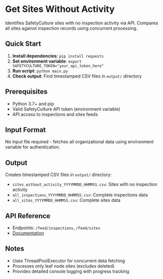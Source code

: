 # Get Sites Without Activity

Identifies SafetyCulture sites with no inspection activity via API. Compares all sites against inspection records using concurrent processing.

## Quick Start

1. **Install dependencies**: `pip install requests`
2. **Set environment variable**: `export SAFETYCULTURE_TOKEN="your_api_token_here"`
3. **Run script**: `python main.py`
4. **Check output**: Find timestamped CSV files in `output/` directory

## Prerequisites

- Python 3.7+ and pip
- Valid SafetyCulture API token (environment variable)
- API access to inspections and sites feeds

## Input Format

No input file required - fetches all organizational data using environment variable for authentication.

## Output

Creates timestamped CSV files in `output/` directory:
- `sites_without_activity_YYYYMMDD_HHMMSS.csv`: Sites with no inspection activity
- `all_inspections_YYYYMMDD_HHMMSS.csv`: Complete inspections data
- `all_sites_YYYYMMDD_HHMMSS.csv`: Complete sites data

## API Reference

- Endpoints: `/feed/inspections`, `/feed/sites`
- [Documentation](https://developer.safetyculture.com/reference/)

## Notes

- Uses ThreadPoolExecutor for concurrent data fetching
- Processes only leaf node sites (excludes deleted)
- Provides detailed console logging with progress tracking